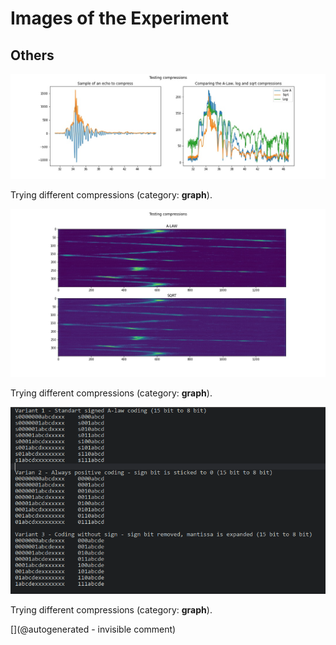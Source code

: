 # Images of the Experiment

## Others

![](/matty/LawA/comparison.jpg)

Trying different compressions (category: __graph__).

![](/matty/LawA/2d_comparison.jpg)

Trying different compressions (category: __graph__).

![](/matty/LawA/Variant3.png)

Trying different compressions (category: __graph__).



[](@autogenerated - invisible comment)
